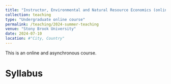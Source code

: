 ```yaml
---
title: "Instructor, Environmental and Natural Resource Economics (online)"
collection: teaching
type: "Undergraduate online course"
permalink: /teaching/2024-summer-teaching
venue: "Stony Brook University"
date: 2024-07-10
location: #"City, Country"
---
```


This is an online and asynchronous course.

Syllabus
======

